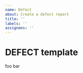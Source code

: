 ```yaml
---
name: Defect
about: Create a defect report
title: ''
labels: ''
assignees: ''
---
```


# DEFECT template

foo
bar
